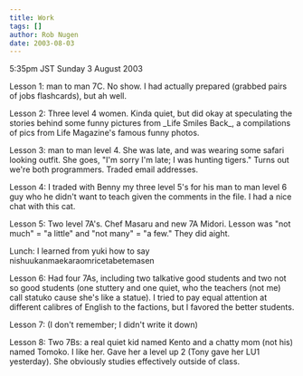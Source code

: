 ```yaml
---
title: Work
tags: []
author: Rob Nugen
date: 2003-08-03
---
```


<p class=date>5:35pm JST Sunday 3 August 2003</p>

<p>Lesson 1: man to man 7C.  No show.  I had actually prepared
(grabbed pairs of jobs flashcards), but ah well.</p>

<p>Lesson 2: Three level 4 women.  Kinda quiet, but did okay at
speculating the stories behind some funny pictures from _Life Smiles
Back_, a compilations of pics from Life Magazine's famous funny
photos.</p>

<p>Lesson 3: man to man level 4.  She was late, and was wearing some
safari looking outfit.  She goes, "I'm sorry I'm late; I was hunting
tigers."  Turns out we're both programmers.  Traded email
addresses.</p>

<p>Lesson 4: I traded with Benny my three level 5's for his man to man
level 6 guy who he didn't want to teach given the comments in the
file.  I had a nice chat with this cat.</p>

<p>Lesson 5: Two level 7A's.  Chef Masaru and new 7A Midori.  Lesson
was "not much" = "a little" and "not many" = "a few."  They did
aight.</p>

<p>Lunch: I learned from yuki how to say nishuukanmaekaraomricetabetemasen</p>

<p>Lesson 6: Had four 7As, including two talkative good students and
two not so good students (one stuttery and one quiet, who the teachers
(not me) call statuko cause she's like a statue).  I tried to pay
equal attention at different calibres of English to the factions, but
I favored the better students.</p>

<p>Lesson 7: (I don't remember; I didn't write it down)</p>

<p>Lesson 8: Two 7Bs: a real quiet kid named Kento and a chatty mom
(not his) named Tomoko.  I like her.  Gave her a level up 2 (Tony gave
her LU1 yesterday). She obviously studies effectively outside of
class.</p>
